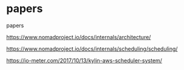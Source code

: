 # papers
papers

https://www.nomadproject.io/docs/internals/architecture/


https://www.nomadproject.io/docs/internals/scheduling/scheduling/


https://io-meter.com/2017/10/13/kylin-aws-scheduler-system/

